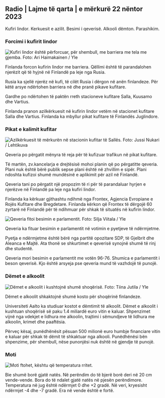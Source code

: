 ## Radio \| Lajme të qarta \| e mërkurë 22 nëntor 2023

Kufiri lindor. Kerkuesit e azilit. Besimi i qeverisë. Alkooli dëmton. Parashikim.

### Forcimi i kufirit lindor

![Kufiri lindor është përforcuar, për shembull, me barriera me tela me gjemba. Foto: Ari Haimakainen / Yle](https://images.cdn.yle.fi/image/upload/c_crop,h_3078,w_5472,x_0,y_157/ar_1.777777777777777,c_fill,g_501,wh_1q_auto:eco/f_auto/fl_lossy/v1700489748/39-1203622655b691ed016a)

Finlanda forcon kufirin lindor me barriera. Qëllimi është të parandalohen njerëzit që të hyjnë në Finlandë pa leje nga Rusia.

Rusia ka sjellë njerëz në kufi, të cilët Rusia i dërgon në anën finlandeze. Për këtë arsye ndërtohen barriera në dhe pranë pikave kufitare.

Gardhe po ndërtohen të paktën rreth stacioneve kufitare Salla, Kuusamo dhe Vartius.

Finlanda pranon azilkërkuesit në kufirin lindor vetëm në stacionet kufitare Salla dhe Vartius. Finlanda ka mbyllur pikat kufitare të Finlandës Juglindore.

### Pikat e kalimit kufitar

![Azilkërkuesit të mërkurën në stacionin kufitar të Sallës. Foto: Jussi Nukari / Lehtikuva](https://images.cdn.yle.fi/image/upload/c_crop,h_2879,w_5119,x_0,y_429/ar_1.777777777777777,c_fill,g_501,0d_1q_auto:eco/f_auto/fl_lossy/v1700655653/39-1204918655df1f3cef50)

Qeveria po përgatit mënyra të reja për të kufizuar trafikun në pikat kufitare.

Të martën, zv.kancelarja e drejtësisë mohoi planin që po përgatitte qeveria. Plani nuk është bërë publik sepse plani është në zhvillim e sipër. Plani ndoshta kufizoi shumë mundësinë e aplikimit për azil në Finlandë.

Qeveria tani po përgatit një propozim të ri për të parandaluar hyrjen e njerëzve në Finlandë pa leje nga kufiri lindor.

Finlanda ka kërkuar gjithashtu ndihmë nga Frontex, Agjencia Evropiane e Rojës Kufitare dhe Bregdetare. Finlanda kërkon që Frontex të dërgojë 60 zyrtarë në Finlandë për të ndihmuar për shkak të situatës në kufirin lindor.

![Qeveria fitoi besimin e parlamentit. Foto: Silja Viitala / Yle](https://images.cdn.yle.fi/image/upload/c_crop,h_2241,w_3983,x_0,y_325/ar_1.7777777777777777,c_fill,g_faces,h_1200q_auto:eco/f_auto/fl_lossy/v1696934704/39-118409465252a7d6dc9d)

Qeveria ka fituar besimin e parlamentit në votimin e pyetjeve të ndërmjetme.

Pyetja e ndërmjetme është bërë nga partitë opozitare SDP, të Gjelbrit dhe Aleanca e Majtë. Ata thonë se shkurtimet e qeverisë synojnë shumë të rinj dhe studentë.

Qeveria mori besimin e parlamentit me votën 96-76. Shumica e parlamentit i beson qeverisë. Kjo është arsyeja pse qeveria mund të vazhdojë të punojë.

### Dëmet e alkoolit

![Dëmet e alkoolit i kushtojnë shumë shoqërisë. Foto: Tiina Jutila / Yle](https://images.cdn.yle.fi/image/upload/c_crop,h_2944,w_5235,x_0,y_312/ar_1.7777777777777777,c_fill,g_faces,h_120,h_120,h_120,h_120.q_auto:eco/f_auto/fl_lossy/v1700406169/39-1203003655a1febe291f)

Dëmet e alkoolit shkaktojnë shumë kosto për shoqërinë finlandeze.

Universiteti Aalto ka studiuar kostot e dëmtimit të alkoolit. Dëmet e alkoolit i kushtuan shoqërisë së paku 1.4 miliardë euro vitin e kaluar. Shpenzimet vijnë nga vdekjet e lidhura me alkoolin, trajtimi i sëmundjeve të lidhura me alkoolin, krimet dhe paaftësia.

Përveç kësaj, punëdhënësit pësuan 500 milionë euro humbje financiare vitin e kaluar për shkak të dëmit të shkaktuar nga alkooli. Punëdhënësi bën shpenzime, për shembull, nëse punonjësi nuk është në gjendje të punojë.

### Moti

![Moti ftohet, kështu që temperatura rritet.](https://images.cdn.yle.fi/image/upload/c_crop,h_1080,w_1919,x_0,y_0/ar_1.7777777777777777,c_fill,g_50,w_20,h_1/dpr_1.0/q_auto:eco/f_auto/fl_lossy/v1700671048/39-1205140655e2e229bced)

Bie shumë borë gjatë natës. Në perëndim do të bjerë borë deri në 20 cm vende-vende. Bora do të ndalet gjatë natës në pjesën perëndimore. Temperatura në jug është ndërmjet 0 dhe +2 gradë. Në veri, kryesisht ndërmjet -4 dhe -7 gradë. Era në vende është e fortë.